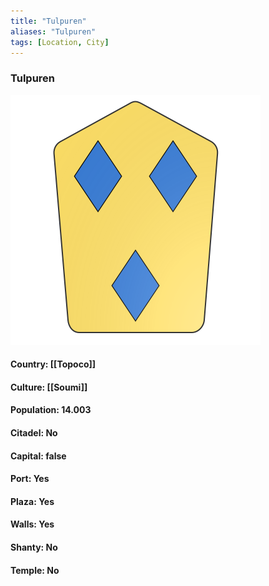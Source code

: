 ```yaml
---
title: "Tulpuren"
aliases: "Tulpuren"
tags: [Location, City]
---
```

### Tulpuren
![](attachment/6f41f8d9a9be1d9fc532d02cb6f3a5aa.svg)

#### Country: [[Topoco]]

#### Culture: [[Soumi]]

#### Population: 14.003

#### Citadel: No

#### Capital: false

#### Port: Yes

#### Plaza: Yes

#### Walls: Yes

#### Shanty: No

#### Temple: No

